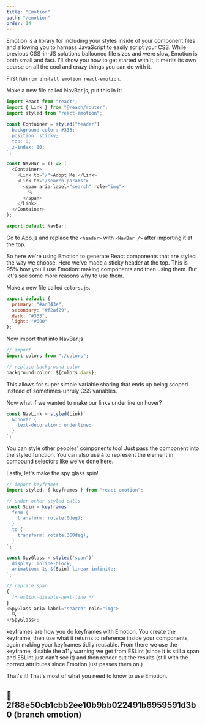 ```yaml
---
title: "Emotion"
path: "/emotion"
order: 14
---
```


Emotion is a library for including your styles inside of your component files and allowing you to harnass JavaScript to easily script your CSS. While previous CSS-in-JS solutions ballooned file sizes and were slow, Emotion is both small and fast. I'll show you how to get started with it; it merits its own course on all the cool and crazy things you can do with it.

First run `npm install emotion react-emotion`.

Make a new file called NavBar.js, put this in it:

```javascript
import React from "react";
import { Link } from "@reach/router";
import styled from "react-emotion";

const Container = styled("header")`
  background-color: #333;
  position: sticky;
  top: 0;
  z-index: 10;
`;

const NavBar = () => (
  <Container>
    <Link to="/">Adopt Me!</Link>
    <Link to="/search-params">
      <span aria-label="search" role="img">
        🔍
      </span>
    </Link>
  </Container>
);

export default NavBar;
```

Go to App.js and replace the `<header>` with `<NavBar />` after importing it at the top.

So here we're using Emotion to generate React components that are styled the way we choose. Here we've made a sticky header at the top. This is 95% how you'll use Emotion: making components and then using them. But let's see some more reasons why to use them.

Make a new file called `colors.js`.

```javascript
export default {
  primary: "#ad343e",
  secondary: "#f2af29",
  dark: "#333",
  light: "#000"
};
```

Now import that into NavBar.js

```javascript
// import
import colors from "./colors";

// replace background-color
background-color: ${colors.dark};
```

This allows for super simple variable sharing that ends up being scoped instead of sometimes-unruly CSS variables.

Now what if we wanted to make our links underline on hover?

```javascript
const NavLink = styled(Link)`
  &:hover {
    text-decoration: underline;
  }
`;
```

You can style other peoples' components too! Just pass the component into the styled function. You can also use `&` to represent the element in compound selectors like we've done here.

Lastly, let's make the spy glass spin!

```javascript
// import keyframes
import styled, { keyframes } from "react-emotion";

// under other styled calls
const Spin = keyframes`
  from {
    transform: rotate(0deg);
  }
  to {
    transform: rotate(360deg);
  }
`;

const SpyGlass = styled("span")`
  display: inline-block;
  animation: 1s ${Spin} linear infinite;
`;

// replace span
{
  /* eslint-disable-next-line */
}
<SpyGlass aria-label="search" role="img">
  🔍
</SpyGlass>;
```

keyframes are how you do keyframes with Emotion. You create the keyframe, then use what it returns to reference inside your components, again making your keyframes tidily reusable. From there we use the keyframe, disable the a11y warning we get from ESLint (since it is still a span and ESLint just can't see it) and then render out the results (still with the correct attributes since Emotion just passes them on.)

That's it! That's most of what you need to know to use Emotion.

## 🌳 2f88e50cb1cbb2ee10b9bb022491b6959591d3b0 (branch emotion)
